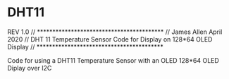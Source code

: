 # DHT11

REV 1.0
// *****************************************
// James Allen April 2020
// DHT 11 Temperature Sensor Code for Display on 128*64 OLED Display
// *****************************************

Code for using a DHT11 Temperature Sensor with an OLED 128*64 OLED Diplay over I2C

